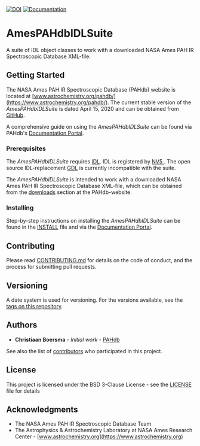 [![DOI](https://zenodo.org/badge/DOI/10.5281/zenodo.17428247.svg)](https://doi.org/10.5281/zenodo.17428247) [![Documentation](https://img.shields.io/badge/docs-available-brightgreen.svg)](https://pahdb.github.io/AmesPAHdbIDLSuite/)


# AmesPAHdbIDLSuite

A suite of IDL object classes to work with a downloaded NASA Ames PAH
IR Spectroscopic Database XML-file.

## Getting Started

The NASA Ames PAH IR Spectroscopic Database (PAHdb) website is located
at
[www.astrochemistry.org/pahdb/](https://www.astrochemistry.org/pahdb/). The
current stable version of the _AmesPAHdbIDLSuite_ is dated April 15,
2020 and can be obtained from
[GitHub](https://github.com/PAHdb/AmesPAHdbIDLSuite/).

A comprehensive guide on using the _AmesPAHdbIDLSuite_ can be found
via PAHdb's [Documentation
Portal](https://pahdb.github.io/AmesPAHdbIDLSuite/).

### Prerequisites

The _AmesPAHdbIDLSuite_ requires
[IDL](https://www.nv5geospatialsoftware.com/Products/IDL). IDL
is registered by [NV5 ](https://www.nv5geospatialsoftware.com). The open source
IDL-replacement [GDL](https://github.com/gnudatalanguage/gdl) is
currently incompatible with the suite.

The _AmesPAHdbIDLSuite_ is intended to work with a downloaded NASA
Ames PAH IR Spectroscopic Database XML-file, which can be obtained
from the [downloads](https://www.astrochemistry.org/pahdb/downloads)
section at the PAHdb-website.

### Installing

Step-by-step instructions on installing the _AmesPAHdbIDLSuite_ can be
found in the [INSTALL](INSTALL) file and via the [Documentation
Portal](https://pahdb.github.io/AmesPAHdbIDLSuite/).

## Contributing

Please read [CONTRIBUTING.md](https://github.com/PAHdb/CONTRIBUTING)
for details on the code of conduct, and the process for submitting
pull requests.

## Versioning

A date system is used for versioning. For the versions available, see
the [tags on this repository](https://github.com/PAHdb/AmesPAHdbIDLSuite/tags).

## Authors

- **Christiaan Boersma** - _Initial work_ - [PAHdb](https://github.com/PAHdb)

See also the list of
[contributors](https://github.com/PAHdb/AmesPAHdbIDLSuite/contributors)
who participated in this project.

## License

This project is licensed under the BSD 3-Clause License - see the
[LICENSE](LICENSE) file for details

## Acknowledgments

- The NASA Ames PAH IR Spectroscopic Database Team
- The Astrophysics & Astrochemistry Laboratory at NASA Ames Research
  Center - [www.astrochemistry.org](https://www.astrochemistry.org)
